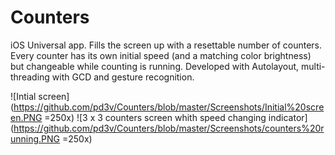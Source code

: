 # Counters
iOS Universal app. Fills the screen up with a resettable number of counters. Every counter has its own initial speed (and a matching color brightness) but changeable while counting is running. Developed with Autolayout, multi-threading with GCD and gesture recognition.

![Intial screen](https://github.com/pd3v/Counters/blob/master/Screenshots/Initial%20screen.PNG =250x)
![3 x 3 counters screen whith speed changing indicator](https://github.com/pd3v/Counters/blob/master/Screenshots/counters%20running.PNG =250x)
